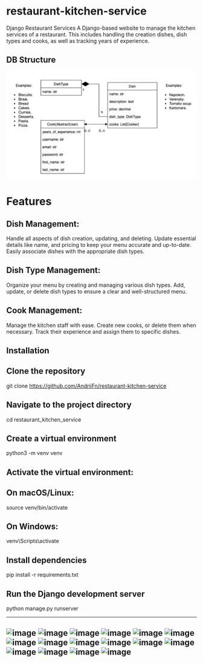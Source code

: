 # restaurant-kitchen-service

Django Restaurant Services
A Django-based website to manage the kitchen services of a restaurant. This includes handling the creation dishes, dish types and cooks, as well as tracking years of experience.

## DB Structure

![img.png](img.png)

# Features
## Dish Management:
Handle all aspects of dish creation, updating, and deleting.
Update essential details like name, and pricing to keep your menu accurate and up-to-date.
Easily associate dishes with the appropriate dish types.

## Dish Type Management:
Organize your menu by creating and managing various dish types.
Add, update, or delete dish types to ensure a clear and well-structured menu.

## Cook Management:
Manage the kitchen staff with ease.
Create new cooks, or delete them when necessary.
Track their experience and assign them to specific dishes.

## Installation

## Clone the repository
git clone https://github.com/AndriiFn/restaurant-kitchen-service

## Navigate to the project directory
cd restaurant_kitchen_service

## Create a virtual environment
python3 -m venv venv

## Activate the virtual environment:

## On macOS/Linux:
source venv/bin/activate

## On Windows:
venv\Scripts\activate

## Install dependencies
pip install -r requirements.txt

## Run the Django development server
python manage.py runserver

------------------------------------------------------------------------------------------------
![image](https://github.com/user-attachments/assets/c59b60ae-0225-4d6b-aa10-1265e4caff76)
![image](https://github.com/user-attachments/assets/500a6b5e-2b47-4023-88c5-ec541c9cb1e9)
![image](https://github.com/user-attachments/assets/9e633906-4c57-43c6-998d-6b4b53a5a3a5)
![image](https://github.com/user-attachments/assets/7f5cc24a-8b70-4532-93f9-1cbc424f3f4e)
![image](https://github.com/user-attachments/assets/050dd777-bb3c-4420-95ae-52ab2d93ba14)
![image](https://github.com/user-attachments/assets/f8b80cfe-6edf-410e-b9d3-b401c3fb3d93)
![image](https://github.com/user-attachments/assets/9946147f-4d67-4023-a466-407f96942b5c)
![image](https://github.com/user-attachments/assets/3a0e5b51-909f-4ffe-a7fb-fc42459234a6)
![image](https://github.com/user-attachments/assets/ee1d21b9-b776-473f-80e8-75e13244faa5)
![image](https://github.com/user-attachments/assets/ad9b1f03-d434-4e3b-b3a1-6058b441ec8d)
![image](https://github.com/user-attachments/assets/fbaa5946-aab9-491e-8f37-7f803fbccadf)
![image](https://github.com/user-attachments/assets/70b276f7-1cd4-4b35-830e-31d528ecf2bf)
![image](https://github.com/user-attachments/assets/68635d45-2802-49d5-a771-95d582c36f56)
![image](https://github.com/user-attachments/assets/96360f05-4c90-4cf0-844e-e702085f3cbe)
![image](https://github.com/user-attachments/assets/e36336c0-d94c-4b9e-87e9-09e76d5abb9a)
![image](https://github.com/user-attachments/assets/a1335578-6ebe-47fe-86e3-9152b4ec01f6)
------------------------------------------------------------------------------------------------
